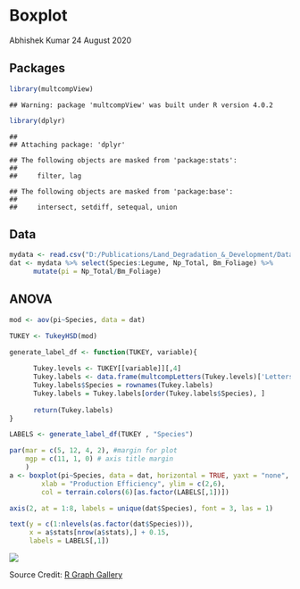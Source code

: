 Boxplot
================
Abhishek Kumar
24 August 2020

Packages
--------

``` r
library(multcompView)
```

    ## Warning: package 'multcompView' was built under R version 4.0.2

``` r
library(dplyr)
```

    ## 
    ## Attaching package: 'dplyr'

    ## The following objects are masked from 'package:stats':
    ## 
    ##     filter, lag

    ## The following objects are masked from 'package:base':
    ## 
    ##     intersect, setdiff, setequal, union

Data
----

``` r
mydata <- read.csv("D:/Publications/Land_Degradation_&_Development/Data/Ldd_rep.csv")
dat <- mydata %>% select(Species:Legume, Np_Total, Bm_Foliage) %>%
      mutate(pi = Np_Total/Bm_Foliage)
```

ANOVA
-----

``` r
mod <- aov(pi~Species, data = dat)

TUKEY <- TukeyHSD(mod)

generate_label_df <- function(TUKEY, variable){
      
      Tukey.levels <- TUKEY[[variable]][,4]
      Tukey.labels <- data.frame(multcompLetters(Tukey.levels)['Letters'])
      Tukey.labels$Species = rownames(Tukey.labels)
      Tukey.labels = Tukey.labels[order(Tukey.labels$Species), ]
      
      return(Tukey.labels)
}

LABELS <- generate_label_df(TUKEY , "Species")

par(mar = c(5, 12, 4, 2), #margin for plot
    mgp = c(11, 1, 0) # axis title margin
    )
a <- boxplot(pi~Species, data = dat, horizontal = TRUE, yaxt = "none", 
        xlab = "Production Efficiency", ylim = c(2,6),
        col = terrain.colors(6)[as.factor(LABELS[,1])])

axis(2, at = 1:8, labels = unique(dat$Species), font = 3, las = 1)

text(y = c(1:nlevels(as.factor(dat$Species))), 
     x = a$stats[nrow(a$stats),] + 0.15, 
     labels = LABELS[,1])
```

![](post-hoc-boxplot/figures/unnamed-chunk-3-1.png)

Source Credit: [R Graph Gallery](https://www.r-graph-gallery.com/84-tukey-test.html)
